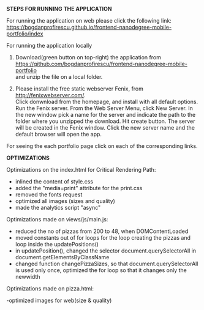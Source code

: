**STEPS FOR RUNNING THE APPLICATION**

For running the application on web please click the following link:
https://bogdanprofirescu.github.io/frontend-nanodegree-mobile-portfolio/index

For running the application locally
  1.  Download(green button on top-right) the application from     https://github.com/bogdanprofirescu/frontend-nanodegree-mobile-portfolio  
  and unzip the file on a local folder.

  2. Please install the free static webserver Fenix, from http://fenixwebserver.com/.  
      Click donwnload from the homepage, and install with all default options.
      Run the Fenix server.
      From the Web Server Menu, click New Server.
      In the new window pick a name for the server and indicate the path to
      the folder where you unzipped the download.
      Hit create button.
      The server will be created in the Fenix window.
      Click the new server name and the default browser will open the app.

For seeing the each portfolio page click on each of the corresponding links.

**OPTIMIZATIONS**

Optimizations on the index.html for Critical Rendering Path:

- inlined the content of  style.css
- added the "media=print" attribute for the print.css
- removed the fonts request
- optimized all images (sizes and quality)
- made the analytics script "async"

Optimizations made on views/js/main.js:

- reduced the no of pizzas from 200 to 48, when DOMContentLoaded
- moved constants out of for loops for the loop creating the pizzas and loop inside the updatePositions()
- in updatePosition(), changed the selector document.querySelectorAll in document.getElementsByClassName
- changed function changePizzaSizes, so that document.querySelectorAll is used only once, optimized the for loop so that it changes only the newwidth


Optimizations made on pizza.html:

-optimized images for web(size & quality)
